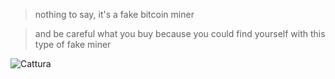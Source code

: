 >nothing to say, it's a fake bitcoin miner

>and be careful what you buy because you could find yourself with this type of fake miner

![Cattura](https://user-images.githubusercontent.com/100297632/169595393-00f528bc-628d-4e47-bbb5-64bf8c3b7ee3.PNG)
